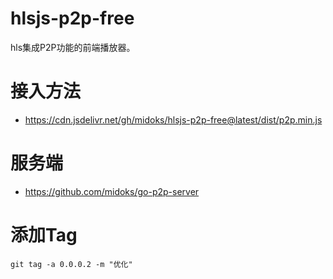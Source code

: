 # hlsjs-p2p-free
hls集成P2P功能的前端播放器。

# 接入方法
- https://cdn.jsdelivr.net/gh/midoks/hlsjs-p2p-free@latest/dist/p2p.min.js


# 服务端
- https://github.com/midoks/go-p2p-server

# 添加Tag
```
git tag -a 0.0.0.2 -m "优化"
```